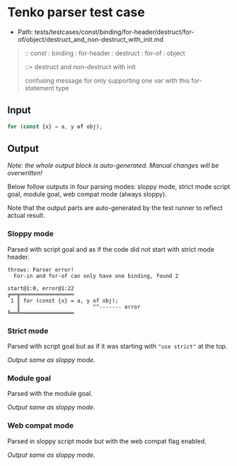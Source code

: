 # Tenko parser test case

- Path: tests/testcases/const/binding/for-header/destruct/for-of/object/destruct_and_non-destruct_with_init.md

> :: const : binding : for-header : destruct : for-of : object
>
> ::> destruct and non-destruct with init
>
> confusing message for only supporting one var with this for-statement type

## Input

`````js
for (const {x} = a, y of obj);
`````

## Output

_Note: the whole output block is auto-generated. Manual changes will be overwritten!_

Below follow outputs in four parsing modes: sloppy mode, strict mode script goal, module goal, web compat mode (always sloppy).

Note that the output parts are auto-generated by the test runner to reflect actual result.

### Sloppy mode

Parsed with script goal and as if the code did not start with strict mode header.

`````
throws: Parser error!
  For-in and for-of can only have one binding, found 2

start@1:0, error@1:22
╔══╦═════════════════
 1 ║ for (const {x} = a, y of obj);
   ║                       ^^------- error
╚══╩═════════════════

`````

### Strict mode

Parsed with script goal but as if it was starting with `"use strict"` at the top.

_Output same as sloppy mode._

### Module goal

Parsed with the module goal.

_Output same as sloppy mode._

### Web compat mode

Parsed in sloppy script mode but with the web compat flag enabled.

_Output same as sloppy mode._
